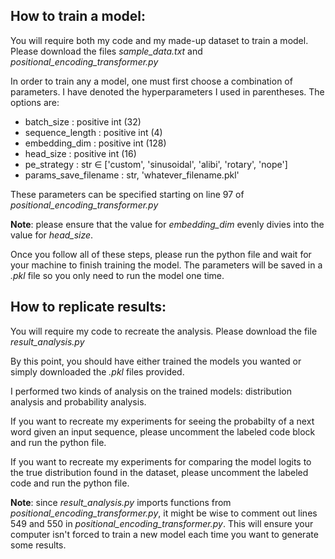 ##  How to train a model:
You will require both my code and my made-up dataset to train a model. Please download the files *sample_data.txt* and *positional_encoding_transformer.py*

In order to train any a model, one must first choose a combination of parameters. I have denoted the hyperparameters I used in parentheses. The options are:

- batch_size : positive int (32)
- sequence_length : positive int (4)
- embedding_dim : positive int (128)
- head_size : positive int (16)
- pe_strategy : str $\in$ ['custom', 'sinusoidal', 'alibi', 'rotary', 'nope']
- params_save_filename : str, 'whatever_filename.pkl'

These parameters can be specified starting on line 97 of *positional_encoding_transformer.py*

**Note**: please ensure that the value for *embedding_dim* evenly divies into the value for *head_size*.

Once you follow all of these steps, please run the python file and wait for your machine to finish training the model. The parameters will be saved in a *.pkl* file so you only need to run the model one time. 

## How to replicate results:

You will require my code to recreate the analysis. Please download the file *result_analysis.py*


By this point, you should have either trained the models you wanted or simply downloaded the *.pkl* files provided.

I performed two kinds of analysis on the trained models: distribution analysis and probability analysis. 

If you want to recreate my experiments for seeing the probabilty of a next word given an input sequence, please uncomment the labeled code block and run the python file.

If you want to recreate my experiments for comparing the model logits to the true distribution found in the dataset, please uncomment the labeled code and run the python file.

**Note**: since *result_analysis.py* imports functions from *positional_encoding_transformer.py*, it might be wise to comment out lines 549 and 550 in *positional_encoding_transformer.py*. This will ensure your computer isn't forced to train a new model each time you want to generate some results. 
